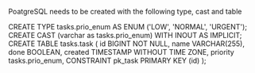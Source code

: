 PoatgreSQL needs to be created with the following type, cast and table

CREATE TYPE tasks.prio_enum AS ENUM ('LOW', 'NORMAL', 'URGENT');
CREATE CAST (varchar as tasks.prio_enum) WITH INOUT AS IMPLICIT;
CREATE TABLE tasks.task (
   id BIGINT NOT NULL,
   name VARCHAR(255),
   done BOOLEAN,
   created TIMESTAMP WITHOUT TIME ZONE,
   priority tasks.prio_enum,
   CONSTRAINT pk_task PRIMARY KEY (id)
);
